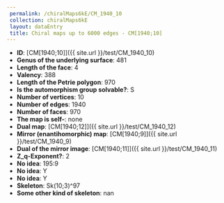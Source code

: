 ```yaml
--- 
 permalink: /chiralMaps6kE/CM_1940_10 
 collection: chiralMaps6kE
 layout: dataEntry
 title: Chiral maps up to 6000 edges - CM[1940;10]
---
```


- **ID**: [CM[1940;10]]({{ site.url }}/test/CM_1940_10)
- **Genus of the underlying surface**: 481
- **Length of the face**: 4
- **Valency**: 388
- **Length of the Petrie polygon**: 970
- **Is the automorphism group solvable?**: S
- **Number of vertices**: 10
- **Number of edges**: 1940
- **Number of faces**: 970
- **The map is self-**: none
- **Dual map**: [CM[1940;12]]({{ site.url }}/test/CM_1940_12)
- **Mirror (enantihomorphic) map**: [CM[1940;9]]({{ site.url }}/test/CM_1940_9)
- **Dual of the mirror image**: [CM[1940;11]]({{ site.url }}/test/CM_1940_11)
- **Z_q-Exponent?**: 2
- **No idea**:  195:9
- **No idea**: Y
- **No idea**: Y
- **Skeleton**: Sk(10;3)^97
- **Some other kind of skeleton**: nan
